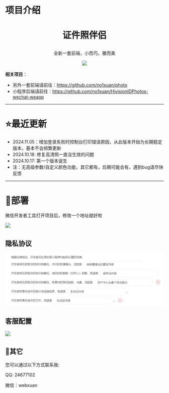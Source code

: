 # 项目介绍

# <p align="center">证件照伴侣</p>
<p align="center">全新一套前端，小而巧，雅而美</p>
<p align="center"><img src="./assets/1.png"></p>



**相关项目**：

- 另外一套前端请前往：https://github.com/no1xuan/photo
- 小程序后端请前往：https://github.com/no1xuan/HivisionIDPhotos-wechat-weapp


------

# ⭐最近更新
- 2024.11.05：增加登录失败时控制台打印错误原因，从此版本开始为长期稳定版本，基本不会频繁更新
- 2024.10.18: 修复高清照一直没生效的问题
- 2024.10.17: 第一个版本诞生
- 注：无高级参数/自定义颜色功能，其它都有，后期可能会有，遇到bug请尽快反馈
------

# 🔧部署

微信开发者工具打开项目后，修改一个地址就好啦

<img src="./assets/2.png">



## 隐私协议

<img src="./assets/4.png">



## 客服配置

<img src="./assets/10.png">



## 📧其它

您可以通过以下方式联系我:

QQ: 24677102

微信：webxuan
